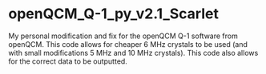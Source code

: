 # openQCM_Q-1_py_v2.1_Scarlet
My personal modification and fix for the openQCM Q-1 software from openQCM. This code allows for cheaper 6 MHz crystals to be used (and with small modifications 5 MHz and 10 MHz crystals). This code also allows for the correct data to be outputted.
